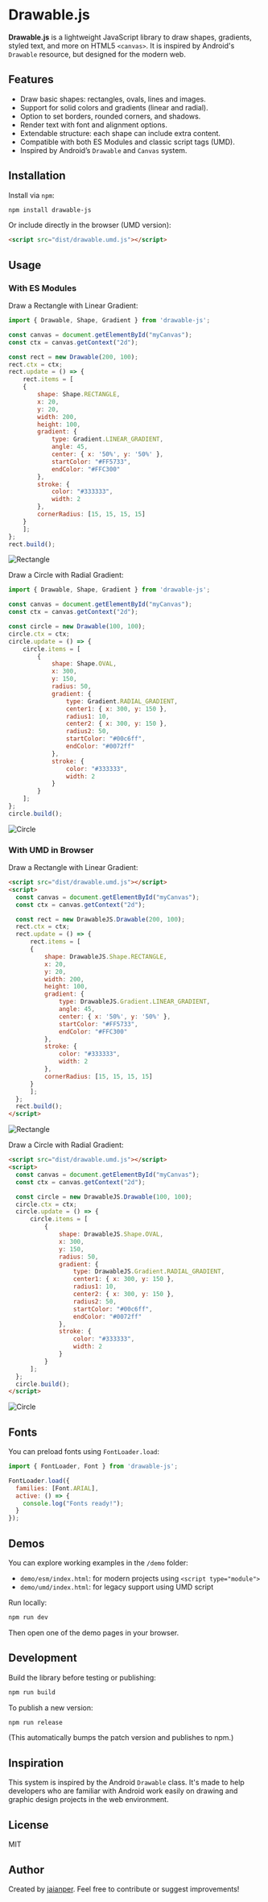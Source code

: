 
# Drawable.js

**Drawable.js** is a lightweight JavaScript library to draw shapes, gradients, styled text, and more on HTML5 `<canvas>`. It is inspired by Android's `Drawable` resource, but designed for the modern web.

## Features
- Draw basic shapes: rectangles, ovals, lines and images.
- Support for solid colors and gradients (linear and radial).
- Option to set borders, rounded corners, and shadows.
- Render text with font and alignment options.
- Extendable structure: each shape can include extra content.
- Compatible with both ES Modules and classic script tags (UMD).
- Inspired by Android’s `Drawable` and `Canvas` system.

## Installation

Install via `npm`:
```bash
npm install drawable-js
```

Or include directly in the browser (UMD version):
```html
<script src="dist/drawable.umd.js"></script>
```

## Usage

### With ES Modules
Draw a Rectangle with Linear Gradient:
```js
import { Drawable, Shape, Gradient } from 'drawable-js';

const canvas = document.getElementById("myCanvas");
const ctx = canvas.getContext("2d");

const rect = new Drawable(200, 100);
rect.ctx = ctx;
rect.update = () => {
    rect.items = [
    {
        shape: Shape.RECTANGLE,
        x: 20,
        y: 20,
        width: 200,
        height: 100,
        gradient: {
            type: Gradient.LINEAR_GRADIENT,
            angle: 45,
            center: { x: '50%', y: '50%' },
            startColor: "#FF5733",
            endColor: "#FFC300"
        },
        stroke: {
            color: "#333333",
            width: 2
        },
        cornerRadius: [15, 15, 15, 15]
    }
    ];
};
rect.build();
```

![Rectangle](examples/Rectangle.png)

Draw a Circle with Radial Gradient:
```js
import { Drawable, Shape, Gradient } from 'drawable-js';

const canvas = document.getElementById("myCanvas");
const ctx = canvas.getContext("2d");

const circle = new Drawable(100, 100);
circle.ctx = ctx;
circle.update = () => {
    circle.items = [
        {
            shape: Shape.OVAL,
            x: 300,
            y: 150,
            radius: 50,
            gradient: {
                type: Gradient.RADIAL_GRADIENT,
                center1: { x: 300, y: 150 },
                radius1: 10,
                center2: { x: 300, y: 150 },
                radius2: 50,
                startColor: "#00c6ff",
                endColor: "#0072ff"
            },
            stroke: {
                color: "#333333",
                width: 2
            }
        }
    ];
};
circle.build();
```

![Circle](examples/Circle.png)

### With UMD in Browser
Draw a Rectangle with Linear Gradient:
```html
<script src="dist/drawable.umd.js"></script>
<script>
  const canvas = document.getElementById("myCanvas");
  const ctx = canvas.getContext("2d");

  const rect = new DrawableJS.Drawable(200, 100);
  rect.ctx = ctx;
  rect.update = () => {
      rect.items = [
      {
          shape: DrawableJS.Shape.RECTANGLE,
          x: 20,
          y: 20,
          width: 200,
          height: 100,
          gradient: {
              type: DrawableJS.Gradient.LINEAR_GRADIENT,
              angle: 45,
              center: { x: '50%', y: '50%' },
              startColor: "#FF5733",
              endColor: "#FFC300"
          },
          stroke: {
              color: "#333333",
              width: 2
          },
          cornerRadius: [15, 15, 15, 15]
      }
      ];
  };
  rect.build();
</script>
```

![Rectangle](examples/Rectangle.png)

Draw a Circle with Radial Gradient:
```html
<script src="dist/drawable.umd.js"></script>
<script>
  const canvas = document.getElementById("myCanvas");
  const ctx = canvas.getContext("2d");

  const circle = new DrawableJS.Drawable(100, 100);
  circle.ctx = ctx;
  circle.update = () => {
      circle.items = [
          {
              shape: DrawableJS.Shape.OVAL,
              x: 300,
              y: 150,
              radius: 50,
              gradient: {
                  type: DrawableJS.Gradient.RADIAL_GRADIENT,
                  center1: { x: 300, y: 150 },
                  radius1: 10,
                  center2: { x: 300, y: 150 },
                  radius2: 50,
                  startColor: "#00c6ff",
                  endColor: "#0072ff"
              },
              stroke: {
                  color: "#333333",
                  width: 2
              }
          }
      ];
  };
  circle.build();
</script>
```

![Circle](examples/Circle.png)

## Fonts
You can preload fonts using `FontLoader.load`:

```js
import { FontLoader, Font } from 'drawable-js';

FontLoader.load({
  families: [Font.ARIAL],
  active: () => {
    console.log("Fonts ready!");
  }
});
```

## Demos
You can explore working examples in the `/demo` folder:
- `demo/esm/index.html`: for modern projects using `<script type="module">`
- `demo/umd/index.html`: for legacy support using UMD script

Run locally:
```bash
npm run dev
```
Then open one of the demo pages in your browser.

## Development
Build the library before testing or publishing:
```bash
npm run build
```

To publish a new version:
```bash
npm run release
```
(This automatically bumps the patch version and publishes to npm.)

## Inspiration
This system is inspired by the Android `Drawable` class. It's made to help developers who are familiar with Android work easily on drawing and graphic design projects in the web environment.

## License
MIT

## Author
Created by [jaianper](https://github.com/jaianper). Feel free to contribute or suggest improvements!